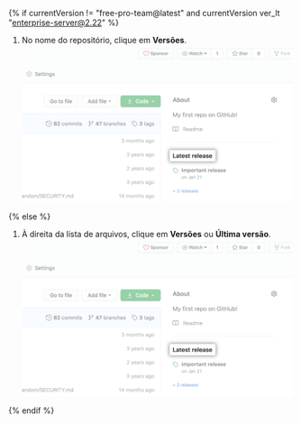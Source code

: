 {% if currentVersion != "free-pro-team@latest" and currentVersion ver_lt "enterprise-server@2.22" %}

1. No nome do repositório, clique em **Versões**. ![Aba de versões](/assets/images/help/releases/release-link.png)

{% else %}

1. À direita da lista de arquivos, clique em **Versões** ou **Última versão**. ![Seção de versões na barra lateral direita](/assets/images/help/releases/release-link.png)

{% endif %}
